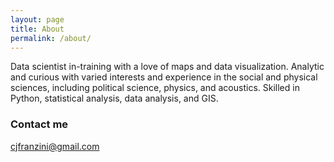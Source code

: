```yaml
---
layout: page
title: About
permalink: /about/
---
```


Data scientist in-training with a love of maps and data visualization. Analytic and curious with varied interests and experience in the social and physical sciences, including political science, physics, and acoustics. Skilled in Python, statistical analysis, data analysis, and GIS.

### Contact me

[cjfranzini@gmail.com](mailto:cjfranzini@gmail.com)